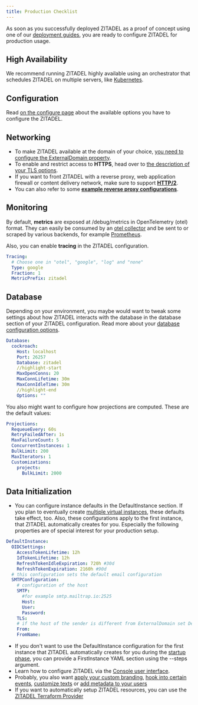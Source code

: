 ```yaml
---
title: Production Checklist
---
```


As soon as you successfully deployed ZITADEL as a proof of concept using one of our [deployment guides](/docs/guides/deploy/overview),
you are ready to configure ZITADEL for production usage.

## High Availability

We recommend running ZITADEL highly available using an orchestrator that schedules ZITADEL on multiple servers, like [Kubernetes](/docs/guides/deploy/kubernetes).

## Configuration

Read [on the configure page](/docs/guides/manage/self-hosted/configure) about the available options you have to configure the ZITADEL.

## Networking

- To make ZITADEL available at the domain of your choice, [you need to configure the ExternalDomain property](/docs/guides/manage/self-hosted/custom-domain).
- To enable and restrict access to **HTTPS**, head over to [the description of your TLS options](/docs/guides/manage/self-hosted/tls_modes).
- If you want to front ZITADEL with a reverse proxy, web application firewall or content delivery network, make sure to support **[HTTP/2](/docs/guides/manage/self-hosted/http2)**.
- You can also refer to some **[example reverse proxy configurations](/docs/guides/manage/self-hosted/reverseproxy/reverse_proxy)**.

## Monitoring

By default, **metrics** are exposed at /debug/metrics in OpenTelemetry (otel) format.
They can easily be consumed by an [otel collector](https://opentelemetry.io/docs/collector/) and be sent to or scraped by various backends,
for example [Prometheus](https://github.com/open-telemetry/opentelemetry-collector-contrib/tree/main/exporter/prometheusexporter).

Also, you can enable **tracing** in the ZITADEL configuration.

```yaml
Tracing:
  # Choose one in "otel", "google", "log" and "none"
  Type: google
  Fraction: 1
  MetricPrefix: zitadel
```

## Database

Depending on your environment, you maybe would want to tweak some settings about how ZITADEL interacts with the database in the database section of your ZITADEL configuration. Read more about your [database configuration options](/docs/guides/manage/self-hosted/database).

```yaml
Database:
  cockroach:
    Host: localhost
    Port: 26257
    Database: zitadel
    //highlight-start
    MaxOpenConns: 20
    MaxConnLifetime: 30m
    MaxConnIdleTime: 30m
    //highlight-end
    Options: ""
```

You also might want to configure how projections are computed. These are the default values:

```yaml
Projections:
  RequeueEvery: 60s
  RetryFailedAfter: 1s
  MaxFailureCount: 5
  ConcurrentInstances: 1
  BulkLimit: 200
  MaxIterators: 1
  Customizations:
    projects:
      BulkLimit: 2000
```

## Data Initialization

- You can configure instance defaults in the DefaultInstance section.
  If you plan to eventually create [multiple virtual instances](/docs/concepts/structure/instance#multiple-virtual-instances), these defaults take effect, too.
  Also, these configurations apply to the first instance, that ZITADEL automatically creates for you.
  Especially the following properties are of special interest for your production setup.

```yaml
DefaultInstance:
  OIDCSettings:
    AccessTokenLifetime: 12h
    IdTokenLifetime: 12h
    RefreshTokenIdleExpiration: 720h #30d
    RefreshTokenExpiration: 2160h #90d
  # this configuration sets the default email configuration
  SMTPConfiguration:
    # configuration of the host
    SMTP:
      #for example smtp.mailtrap.io:2525
      Host:
      User:
      Password:
    TLS:
    # if the host of the sender is different from ExternalDomain set DefaultInstance.DomainPolicy.SMTPSenderAddressMatchesInstanceDomain to false
    From:
    FromName:
```

- If you don't want to use the DefaultInstance configuration for the first instance that ZITADEL automatically creates for you during the [startup phase](/docs/guides/manage/self-hosted/configure#database-initialization), you can provide a FirstInstance YAML section using the --steps argument.
- Learn how to configure ZITADEL via the [Console user interface](/docs/guides/manage/console/overview).
- Probably, you also want [apply your custom branding](/docs/guides/manage/customize/branding), [hook into certain events](/docs/guides/manage/customize/behavior), [customize texts](/docs/guides/manage/customize/texts) or [add metadata to your users](/docs/guides/manage/customize/user-metadata)
- If you want to automatically setup ZITADEL resources, you can use the [ZITADEL Terraform Provider](/docs/guides/manage/terraform/basics)
